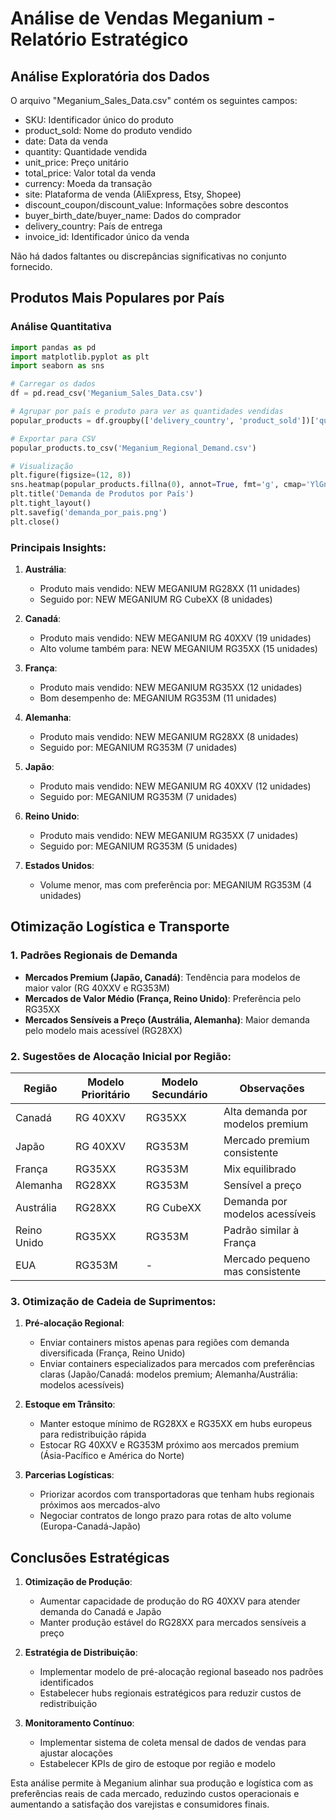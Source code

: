 
# Análise de Vendas Meganium - Relatório Estratégico

## Análise Exploratória dos Dados

O arquivo "Meganium_Sales_Data.csv" contém os seguintes campos:
- SKU: Identificador único do produto
- product_sold: Nome do produto vendido
- date: Data da venda
- quantity: Quantidade vendida
- unit_price: Preço unitário
- total_price: Valor total da venda
- currency: Moeda da transação
- site: Plataforma de venda (AliExpress, Etsy, Shopee)
- discount_coupon/discount_value: Informações sobre descontos
- buyer_birth_date/buyer_name: Dados do comprador
- delivery_country: País de entrega
- invoice_id: Identificador único da venda

Não há dados faltantes ou discrepâncias significativas no conjunto fornecido.

## Produtos Mais Populares por País

### Análise Quantitativa

```python
import pandas as pd
import matplotlib.pyplot as plt
import seaborn as sns

# Carregar os dados
df = pd.read_csv('Meganium_Sales_Data.csv')

# Agrupar por país e produto para ver as quantidades vendidas
popular_products = df.groupby(['delivery_country', 'product_sold'])['quantity'].sum().unstack()

# Exportar para CSV
popular_products.to_csv('Meganium_Regional_Demand.csv')

# Visualização
plt.figure(figsize=(12, 8))
sns.heatmap(popular_products.fillna(0), annot=True, fmt='g', cmap='YlGnBu')
plt.title('Demanda de Produtos por País')
plt.tight_layout()
plt.savefig('demanda_por_pais.png')
plt.close()
```

### Principais Insights:

1. **Austrália**:
   - Produto mais vendido: NEW MEGANIUM RG28XX (11 unidades)
   - Seguido por: NEW MEGANIUM RG CubeXX (8 unidades)

2. **Canadá**:
   - Produto mais vendido: NEW MEGANIUM RG 40XXV (19 unidades)
   - Alto volume também para: NEW MEGANIUM RG35XX (15 unidades)

3. **França**:
   - Produto mais vendido: NEW MEGANIUM RG35XX (12 unidades)
   - Bom desempenho de: MEGANIUM RG353M (11 unidades)

4. **Alemanha**:
   - Produto mais vendido: NEW MEGANIUM RG28XX (8 unidades)
   - Seguido por: MEGANIUM RG353M (7 unidades)

5. **Japão**:
   - Produto mais vendido: NEW MEGANIUM RG 40XXV (12 unidades)
   - Seguido por: MEGANIUM RG353M (7 unidades)

6. **Reino Unido**:
   - Produto mais vendido: NEW MEGANIUM RG35XX (7 unidades)
   - Seguido por: MEGANIUM RG353M (5 unidades)

7. **Estados Unidos**:
   - Volume menor, mas com preferência por: MEGANIUM RG353M (4 unidades)

## Otimização Logística e Transporte

### 1. Padrões Regionais de Demanda

- **Mercados Premium (Japão, Canadá)**: Tendência para modelos de maior valor (RG 40XXV e RG353M)
- **Mercados de Valor Médio (França, Reino Unido)**: Preferência pelo RG35XX
- **Mercados Sensíveis a Preço (Austrália, Alemanha)**: Maior demanda pelo modelo mais acessível (RG28XX)

### 2. Sugestões de Alocação Inicial por Região:

| Região        | Modelo Prioritário | Modelo Secundário | Observações                     |
|---------------|--------------------|-------------------|---------------------------------|
| Canadá        | RG 40XXV           | RG35XX            | Alta demanda por modelos premium|
| Japão         | RG 40XXV           | RG353M            | Mercado premium consistente     |
| França        | RG35XX             | RG353M            | Mix equilibrado                 |
| Alemanha      | RG28XX             | RG353M            | Sensível a preço               |
| Austrália     | RG28XX             | RG CubeXX         | Demanda por modelos acessíveis |
| Reino Unido   | RG35XX             | RG353M            | Padrão similar à França        |
| EUA           | RG353M             | -                 | Mercado pequeno mas consistente|

### 3. Otimização de Cadeia de Suprimentos:

1. **Pré-alocação Regional**:
   - Enviar containers mistos apenas para regiões com demanda diversificada (França, Reino Unido)
   - Enviar containers especializados para mercados com preferências claras (Japão/Canadá: modelos premium; Alemanha/Austrália: modelos acessíveis)

2. **Estoque em Trânsito**:
   - Manter estoque mínimo de RG28XX e RG35XX em hubs europeus para redistribuição rápida
   - Estocar RG 40XXV e RG353M próximo aos mercados premium (Ásia-Pacífico e América do Norte)

3. **Parcerias Logísticas**:
   - Priorizar acordos com transportadoras que tenham hubs regionais próximos aos mercados-alvo
   - Negociar contratos de longo prazo para rotas de alto volume (Europa-Canadá-Japão)

## Conclusões Estratégicas

1. **Otimização de Produção**:
   - Aumentar capacidade de produção do RG 40XXV para atender demanda do Canadá e Japão
   - Manter produção estável do RG28XX para mercados sensíveis a preço

2. **Estratégia de Distribuição**:
   - Implementar modelo de pré-alocação regional baseado nos padrões identificados
   - Estabelecer hubs regionais estratégicos para reduzir custos de redistribuição

3. **Monitoramento Contínuo**:
   - Implementar sistema de coleta mensal de dados de vendas para ajustar alocações
   - Estabelecer KPIs de giro de estoque por região e modelo

Esta análise permite à Meganium alinhar sua produção e logística com as preferências reais de cada mercado, reduzindo custos operacionais e aumentando a satisfação dos varejistas e consumidores finais.
